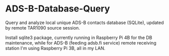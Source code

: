 # ADS-B-Database-Query
Query and analyze local unique ADS-B contacts database (SQLite), updated by remote TAR1090 source session.

Install sqlite3 package, currently running in Raspberry Pi 4B for the DB maintenance, while for ADS-B (feeding adsb.fi service) remote receiving station I'm using Raspberry Pi 3B, all in my LAN. 
